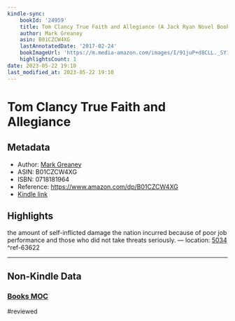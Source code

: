 ```yaml
---
kindle-sync:
    bookId: '24959'
    title: Tom Clancy True Faith and Allegiance (A Jack Ryan Novel Book 16)
    author: Mark Greaney
    asin: B01CZCW4XG
    lastAnnotatedDate: '2017-02-24'
    bookImageUrl: 'https://m.media-amazon.com/images/I/91juP+d8CLL._SY160.jpg'
    highlightsCount: 1
date: 2023-05-22 19:10
last_modified_at: 2023-05-22 19:10
---
```


# Tom Clancy True Faith and Allegiance

## Metadata

-   Author: [Mark Greaney](https://www.amazon.comundefined)
-   ASIN: B01CZCW4XG
-   ISBN: 0718181964
-   Reference: https://www.amazon.com/dp/B01CZCW4XG
-   [Kindle link](kindle://book?action=open&asin=B01CZCW4XG)

## Highlights

the amount of self-inflicted damage the nation incurred because of poor job performance and those who did not take threats seriously. — location: [5034](kindle://book?action=open&asin=B01CZCW4XG&location=5034) ^ref-63622

---

## Non-Kindle Data

### [Books MOC](Books%20MOC.md)
#reviewed